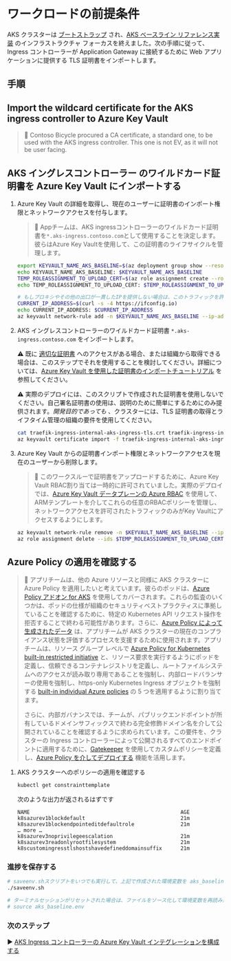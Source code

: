 # ワークロードの前提条件

AKS クラスターは [ブートストラップ](./07-bootstrap-validation.md) され、[AKS ベースライン リファレンス実装](./) のインフラストラクチャ フォーカスを終えました。次の手順に従って、Ingress コントローラーが Application Gateway に接続するために Web アプリケーションに提供する TLS 証明書をインポートします。
## 手順

## Import the wildcard certificate for the AKS ingress controller to Azure Key Vault

> :book: Contoso Bicycle procured a CA certificate, a standard one, to be used with the AKS ingress controller. This one is not EV, as it will not be user facing.

## AKS イングレスコントローラー のワイルドカード証明書を Azure Key Vault にインポートする

1. Azure Key Vault の詳細を取得し、現在のユーザーに証明書のインポート権限とネットワークアクセスを付与します。

   > :book: Appチームは、AKS ingressコントローラーのワイルドカード証明書を`*.aks-ingress.contoso.com`として使用することを決定します。彼らはAzure Key Vaultを使用して、この証明書のライフサイクルを管理します。

   ```bash
   export KEYVAULT_NAME_AKS_BASELINE=$(az deployment group show --resource-group rg-bu0001a0008 -n cluster-stamp --query properties.outputs.keyVaultName.value -o tsv)
   echo KEYVAULT_NAME_AKS_BASELINE: $KEYVAULT_NAME_AKS_BASELINE
   TEMP_ROLEASSIGNMENT_TO_UPLOAD_CERT=$(az role assignment create --role a4417e6f-fecd-4de8-b567-7b0420556985 --assignee-principal-type user --assignee-object-id $(az ad signed-in-user show --query 'id' -o tsv) --scope $(az keyvault show --name $KEYVAULT_NAME_AKS_BASELINE --query 'id' -o tsv) --query 'id' -o tsv)
   echo TEMP_ROLEASSIGNMENT_TO_UPLOAD_CERT: $TEMP_ROLEASSIGNMENT_TO_UPLOAD_CERT

   # もしプロキシやその他の出口が一貫したIPを提供しない場合は、このトラフィックを許可するためにAzure Key Vaultファイアウォールを手動で調整する必要があります。
   CURRENT_IP_ADDRESS=$(curl -s -4 https://ifconfig.io)
   echo CURRENT_IP_ADDRESS: $CURRENT_IP_ADDRESS
   az keyvault network-rule add -n $KEYVAULT_NAME_AKS_BASELINE --ip-address ${CURRENT_IP_ADDRESS}
   ```

2. AKS イングレスコントローラーのワイルドカード証明書 `*.aks-ingress.contoso.com` をインポートします。

   :warning: 既に [適切な証明書](https://learn.microsoft.com/azure/key-vault/certificates/certificate-scenarios#formats-of-import-we-support) へのアクセスがある場合、または組織から取得できる場合は、このステップでそれを使用することを検討してください。詳細については、[Azure Key Vault を使用した証明書のインポートチュートリアル](https://learn.microsoft.com/azure/key-vault/certificates/tutorial-import-certificate#import-a-certificate-to-key-vault) を参照してください。

   :warning: 実際のデプロイには、このスクリプトで作成された証明書を使用しないでください。自己署名証明書の使用は、説明のために簡単にするためにのみ提供されます。_開発目的であっても_ 、クラスターには、TLS 証明書の取得とライフタイム管理の組織の要件を使用してください。

   ```bash
   cat traefik-ingress-internal-aks-ingress-tls.crt traefik-ingress-internal-aks-ingress-tls.key > traefik-ingress-internal-aks-ingress-tls.pem
   az keyvault certificate import -f traefik-ingress-internal-aks-ingress-tls.pem -n traefik-ingress-internal-aks-ingress-tls --vault-name $KEYVAULT_NAME_AKS_BASELINE
   ```

3. Azure Key Vault からの証明書インポート権限とネットワークアクセスを現在のユーザーから削除します。

   > :book: このワークスルーで証明書をアップロードするために、Azure Key Vault RBAC割り当ては一時的に許可されていました。実際のデプロイでは、[Azure Key Vault データプレーンの Azure RBAC](https://learn.microsoft.com/azure/key-vault/general/secure-your-key-vault#data-plane-and-access-policies) を使用して、ARMテンプレートを介してこれらの任意のRBACポリシーを管理し、ネットワークアクセスを許可されたトラフィックのみがKey Vaultにアクセスするようにします。

   ```bash
   az keyvault network-rule remove -n $KEYVAULT_NAME_AKS_BASELINE --ip-address "${CURRENT_IP_ADDRESS}/32"
   az role assignment delete --ids $TEMP_ROLEASSIGNMENT_TO_UPLOAD_CERT
   ```


## Azure Policy の適用を確認する

> :book: アプリチームは、他の Azure リソースと同様に AKS クラスターに Azure Policy を適用したいと考えています。彼らのポッドは、[Azure Policy アドオン for AKS](https://docs.microsoft.com/ja-jp/azure/governance/policy/concepts/policy-for-kubernetes) を使用してカバーされます。これらの監査のいくつかは、ポッドの仕様が組織のセキュリティベストプラクティスに準拠していることを確認するために、特定の Kubernetes API リクエスト操作を拒否することで終わる可能性があります。さらに、[Azure Policy によって生成されたデータ](https://docs.microsoft.com/ja-jp/azure/governance/policy/how-to/get-compliance-data) は、アプリチームが AKS クラスターの現在のコンプライアンス状態を評価するプロセスを支援するために使用されます。アプリチームは、リソース グループ レベルで [Azure Policy for Kubernetes built-in restricted initiative](https://docs.microsoft.com/ja-jp/azure/governance/policy/samples/policy-for-kubernetes) と、リソース要求を実行するようにポッドを定義し、信頼できるコンテナレジストリを定義し、ルートファイルシステムへのアクセスが読み取り専用であることを強制し、内部ロードバランサーの使用を強制し、https-only Kubernetes Ingress オブジェクトを強制する [built-in individual Azure policies](https://learn.microsoft.com/azure/aks/policy-samples#microsoftcontainerservice) の 5 つを適用するように割り当てます。
> 
> さらに、内部ガバナンスでは、チームが、パブリックエンドポイントが所有しているドメインサフィックスで終わる完全修飾ドメイン名を介して公開されていることを確認するように求められています。この要件を、クラスターの Ingress コントローラーによって公開されるすべてのエンドポイントに適用するために、[Gatekeeper](https://open-policy-agent.github.io/gatekeeper/website/docs/) を使用してカスタムポリシーを定義し、[Azure Policy を介してデプロイする](https://docs.microsoft.com/ja-jp/azure/governance/policy/concepts/rego-for-aks#deploy-a-custom-policy-definition) 機能を活用します。


1. AKS クラスターへのポリシーの適用を確認する

   ```bash
   kubectl get constrainttemplate
   ```

   次のような出力が返されるはずです

   ```output
   NAME                                                 AGE
   k8sazurev1blockdefault                               21m
   k8sazurev1blockendpointeditdefaultrole               21m
   … more …            
   k8sazurev3noprivilegeescalation                      21m
   k8sazurev3readonlyrootfilesystem                     21m
   k8scustomingresstlshostshavedefineddomainsuffix      21m
   ```

### 進捗を保存する

```bash
# saveenv.shスクリプトをいつでも実行して、上記で作成された環境変数を aks_baseline.env に保存します。
./saveenv.sh

# ターミナルセッションがリセットされた場合は、ファイルをソース化して環境変数を再読み込みできます。
# source aks_baseline.env
```

### 次のステップ

:arrow_forward: [AKS Ingress コントローラーの Azure Key Vault インテグレーションを構成する](./09-secret-management-and-ingress-controller.md)
